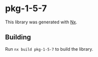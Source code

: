 # pkg-1-5-7

This library was generated with [Nx](https://nx.dev).

## Building

Run `nx build pkg-1-5-7` to build the library.
